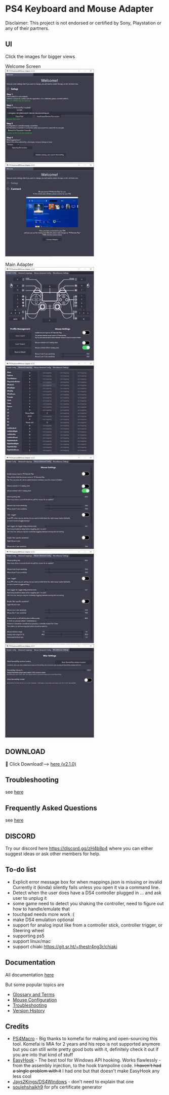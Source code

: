 # PS4 Keyboard and Mouse Adapter 
Disclaimer: This project is not endorsed or certified by Sony, Playstation or any of their partners.


## UI

Click the images for bigger views

Welcome Screen <br>
<a href="documentation/welcome-1.png" target="_blank"><img src="documentation/welcome-1.png" alt="example UI Tab 1" width="280"/></a>
<a href="documentation/welcome-2.png" target="_blank"><img src="documentation/welcome-2.png" alt="example UI Tab 1" width="280"/></a>


Main Adapter <br>
<a href="documentation/example-ui-1.png" target="_blank"><img src="documentation/example-ui-1.png" alt="example UI Tab 1" width="280"/></a>
<a href="documentation/example-ui-2.png" target="_blank"><img src="documentation/example-ui-2.png" alt="example UI Tab 2" width="280"/></a>
<a href="documentation/example-ui-3.png" target="_blank"><img src="documentation/example-ui-3.png" alt="example UI Tab 3" width="280"/></a>
<a href="documentation/example-ui-4.png" target="_blank"><img src="documentation/example-ui-4.png" alt="example UI Tab 4" width="280"/></a>
<a href="documentation/example-ui-4.png" target="_blank"><img src="documentation/example-ui-5.png" alt="example UI Tab 4" width="280"/></a>


## DOWNLOAD
:rocket: Click Download!--> [here (v2.1.0)](https://github.com/starshinata/PS4-Keyboard-and-Mouse-Adapter/releases/download/2.1.0/Setup.exe)


## Troubleshooting
see [here](documentation/troubleshooting.md)


## Frequently Asked Questions
see [here](documentation/frequently-asked-questions.md)


## DISCORD
Try our discord here https://discord.gg/zH4b8p4 where you can either suggest ideas or ask other members for help.


## To-do list
* Explicit error message box for when mappings.json is missing or invalid <br> Currently it (kinda) silently fails unless you open it via a command line.
* Detect when the user does have a DS4 controller plugged in ... and ask user to unplug it
* some game need to detect you shaking the controller, need to figure out how to handle/emulate that
* touchpad needs more work :(
* make DS4 emulation optional
* support for analog input like from a controller stick, controller trigger, or Steering wheel
* supporting ps5
* support linux/mac 
* support chiaki https://git.sr.ht/~thestr4ng3r/chiaki


## Documentation
All documentation [here](documentation/)

But some popular topics are
* [Glossary and Terms](documentation/glossary-and-terms.md)
* [Mouse Configuration](documentation/mouse-configuration.md)
* [Troubleshooting](documentation/troubleshooting.md)
* [Version History](documentation/version-history.md)


## Credits

- [PS4Macro](https://github.com/komefai/PS4Macro) - Big thanks to komefai for making and open-sourcing this tool. Komefai is MIA for 2 years and his repo is not supported anymore but you can still write pretty good bots with it, definitely check it out if you are into that kind of stuff
- [EasyHook](https://easyhook.github.io) - The best tool for Windows API hooking. Works flawlessly - from the assembly injection, to the hook trampoline code. ~~I haven't had a single problem with it~~ I had one but that doesn't make EasyHook any less cool
- [Jays2Kings/DS4Windows](https://github.com/Jays2Kings/DS4Windows) - don't need to explain that one
- [soulehshaikh9](https://github.com/soulehshaikh99/self-signed-certificate-generator) for pfx certificate generator

